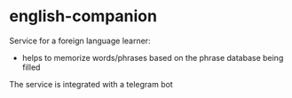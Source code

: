 # english-companion

Service for a foreign language learner:
- helps to memorize words/phrases based on the phrase database being filled

The service is integrated with a telegram bot
